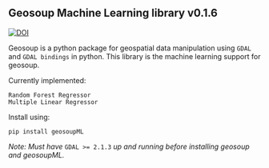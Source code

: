 ## Geosoup Machine Learning library v0.1.6

[![DOI](https://zenodo.org/badge/259178307.svg)](https://zenodo.org/badge/latestdoi/259178307)

Geosoup is a python package for geospatial data manipulation using `GDAL` and `GDAL bindings` in python. This library is the machine learning support for geosoup.

Currently implemented:

`Random Forest Regressor`  
`Multiple Linear Regressor`
     

Install using:

`pip install geosoupML`


_Note: Must have_ `GDAL >= 2.1.3` _up and running before installing geosoup and geosoupML._
